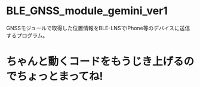 # BLE_GNSS_module_gemini_ver1
 GNSSモジュールで取得した位置情報をBLE-LNSでiPhone等のデバイスに送信するプログラム。

# ちゃんと動くコードをもうじき上げるのでちょっとまってね!
